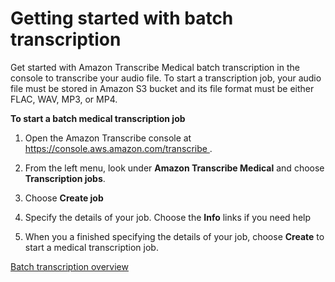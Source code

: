 # Getting started with batch transcription<a name="getting-started-med-console-batch"></a>

Get started with Amazon Transcribe Medical batch transcription in the console to transcribe your audio file\. To start a transcription job, your audio file must be stored in Amazon S3 bucket and its file format must be either FLAC, WAV, MP3, or MP4\.

**To start a batch medical transcription job**

1. Open the Amazon Transcribe console at [ https://console\.aws\.amazon\.com/transcribe ](https://console.aws.amazon.com/transcribe)\.

1. From the left menu, look under **Amazon Transcribe Medical** and choose **Transcription jobs**\.

1. Choose **Create job**

1. Specify the details of your job\. Choose the **Info** links if you need help

1. When you a finished specifying the details of your job, choose **Create** to start a medical transcription job\.

[Batch transcription overview](batch-med-transcription.md)